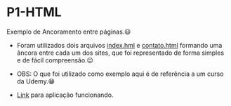 # P1-HTML
Exemplo de Ancoramento entre páginas.:smiley:

 - Foram utilizados dois arquivos [index.hml](Files/index.html) e [contato.html](Files/contato.html) formando uma âncora entre cada um dos sites, que foi representado de forma simples e de fácil compreensão.:wink:

 - OBS: O que foi utilizado como exemplo aqui é de referência a um curso da Udemy.:grin:
 
 - <a href="https://raulrsoares.github.io/P1-HTML/" target="_blank" rel="noreferrer">Link</a> para aplicação funcionando.